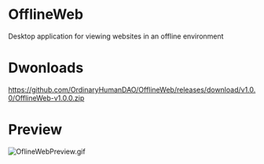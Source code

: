 # OfflineWeb
Desktop application for viewing websites in an offline environment

# Dwonloads
[](https://github.com/OrdinaryHumanDAO/OfflineWeb/releases/download/v1.0.0/OfflineWeb-v1.0.0.zip)https://github.com/OrdinaryHumanDAO/OfflineWeb/releases/download/v1.0.0/OfflineWeb-v1.0.0.zip

# Preview
![OflineWebPreview.gif]()
